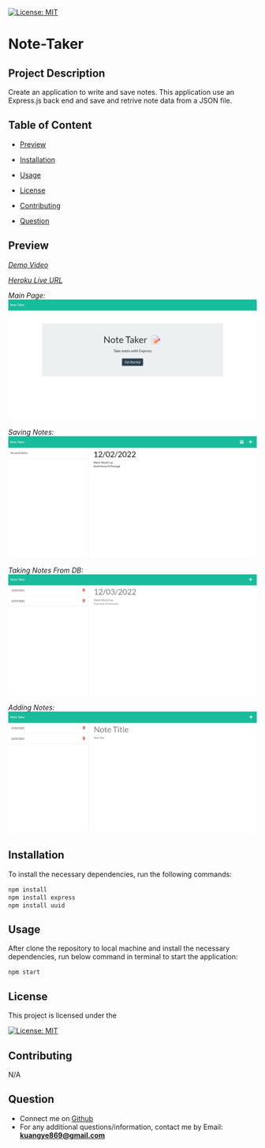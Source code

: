[![License: MIT](https://img.shields.io/badge/License-MIT-yellow.svg)](https://opensource.org/licenses/MIT)
  
  # Note-Taker
  
  ## Project Description
  Create an application to write and save notes. This application use an Express.js back end and save and retrive
  note data from a JSON file.

  ## Table of Content

  * [Preview](#preview)

  * [Installation](#installation)

  * [Usage](#usage)

  * [License](#license)

  * [Contributing](#contributing)

  * [Question](#question)

  ## Preview
  [*Demo Video*](https://app.castify.com/view/a4b5c83d-0012-4d98-b6f1-41915e6dea14)

  [*Heroku Live URL*](https://stormy-bastion-21470.herokuapp.com/notes)

  *Main Page:*
  ![Main Page](./Develop/public/assets/images/Main.jpg)

  *Saving Notes:*
  ![Saving Notes](./Develop/public/assets/images/Saving.jpg)

  *Taking Notes From DB:*
  ![Taking Notes From DB](./Develop/public/assets/images/Taking_From_DB.jpg)

  *Adding Notes:*
  ![Adding Notes](./Develop/public/assets/images/Adding.jpg)


  ## Installation
  To install the necessary dependencies, run the following commands:
  
  ```
  npm install
  npm install express
  npm install uuid
  ```
  
  ## Usage
  After clone the repository to local machine and install the necessary dependencies, run below command in terminal to start the application:
  ```
  npm start
  ```

  ## License
  This project is licensed under the 

  [![License: MIT](https://img.shields.io/badge/License-MIT-yellow.svg)](https://opensource.org/licenses/MIT)
  
  ## Contributing
  N/A
    
  ## Question
  * Connect me on [Github](https://github.com/ykuang321)
  * For any additional questions/information, contact me by Email: **kuangye869@gmail.com**
